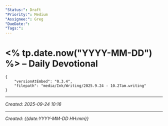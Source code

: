 ```yaml
---
"Status:": Draft
"Priority:": Medium
"Assignee:": Greg
"DueDate:":
"Tags:":
---
```


# <% tp.date.now("YYYY-MM-DD") %> – Daily Devotional
```handwritten-ink
{
	"versionAtEmbed": "0.3.4",
	"filepath": "media/Ink/Writing/2025.9.24 - 10.27am.writing"
}
```







---
*Created: 2025-09-24 10:16*

---
*Created: {{date:YYYY-MM-DD HH:mm}}*